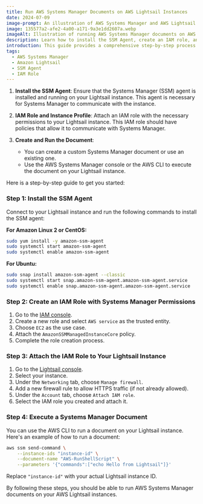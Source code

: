 ```yaml
---
title: Run AWS Systems Manager Documents on AWS Lightsail Instances
date: 2024-07-09
image-prompt: An illustration of AWS Systems Manager and AWS Lightsail integration showing installation of the SSM agent and IAM role attachment
image: 135577a2-afe2-4a00-a171-9a3e1dd2607a.webp
imageAlt: Illustration of running AWS Systems Manager documents on AWS Lightsail instances
description: Learn how to install the SSM Agent, create an IAM role, and execute Systems Manager documents on AWS Lightsail instances in this step-by-step guide.
introduction: This guide provides a comprehensive step-by-step process for running AWS Systems Manager documents on AWS Lightsail instances, including installing the SSM Agent, creating IAM roles, and executing commands.
tags:
  - AWS Systems Manager
  - Amazon Lightsail
  - SSM Agent
  - IAM Role
---
```


1. **Install the SSM Agent**: Ensure that the Systems Manager (SSM) agent is installed and running on your Lightsail instance. This agent is necessary for Systems Manager to communicate with the instance.

2. **IAM Role and Instance Profile**: Attach an IAM role with the necessary permissions to your Lightsail instance. This IAM role should have policies that allow it to communicate with Systems Manager.

3. **Create and Run the Document**:
   - You can create a custom Systems Manager document or use an existing one.
   - Use the AWS Systems Manager console or the AWS CLI to execute the document on your Lightsail instance.

Here is a step-by-step guide to get you started:

### Step 1: Install the SSM Agent

Connect to your Lightsail instance and run the following commands to install the SSM agent:

**For Amazon Linux 2 or CentOS:**

```bash
sudo yum install -y amazon-ssm-agent
sudo systemctl start amazon-ssm-agent
sudo systemctl enable amazon-ssm-agent
```

**For Ubuntu:**

```bash
sudo snap install amazon-ssm-agent --classic
sudo systemctl start snap.amazon-ssm-agent.amazon-ssm-agent.service
sudo systemctl enable snap.amazon-ssm-agent.amazon-ssm-agent.service
```

### Step 2: Create an IAM Role with Systems Manager Permissions

1. Go to the [IAM console](https://console.aws.amazon.com/iam/).
2. Create a new role and select `AWS service` as the trusted entity.
3. Choose `EC2` as the use case.
4. Attach the `AmazonSSMManagedInstanceCore` policy.
5. Complete the role creation process.

### Step 3: Attach the IAM Role to Your Lightsail Instance

1. Go to the [Lightsail console](https://lightsail.aws.amazon.com/).
2. Select your instance.
3. Under the `Networking` tab, choose `Manage firewall`.
4. Add a new firewall rule to allow HTTPS traffic (if not already allowed).
5. Under the `Account` tab, choose `Attach IAM role`.
6. Select the IAM role you created and attach it.

### Step 4: Execute a Systems Manager Document

You can use the AWS CLI to run a document on your Lightsail instance. Here's an example of how to run a document:

```bash
aws ssm send-command \
    --instance-ids "instance-id" \
    --document-name "AWS-RunShellScript" \
    --parameters '{"commands":["echo Hello from Lightsail"]}'
```

Replace `"instance-id"` with your actual Lightsail instance ID.

By following these steps, you should be able to run AWS Systems Manager documents on your AWS Lightsail instances.
